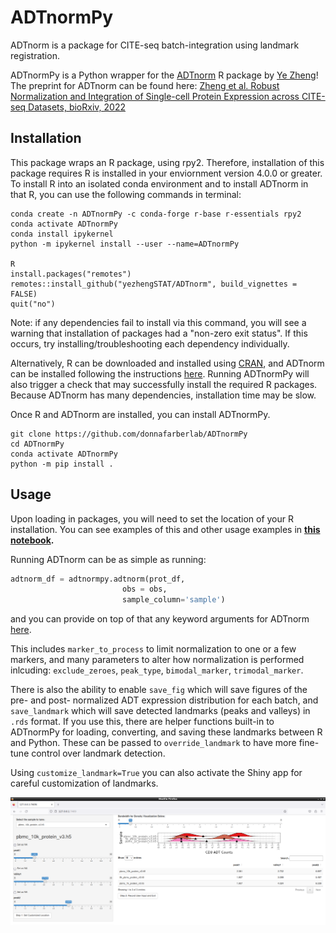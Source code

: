 # ADTnormPy
ADTnorm is a package for CITE-seq batch-integration using landmark registration. 

ADTnormPy is a Python wrapper for the [ADTnorm](https://github.com/yezhengSTAT/ADTnorm) R package by [Ye Zheng](https://github.com/yezhengSTAT)! The preprint for ADTnorm can be found here: [Zheng et al. Robust Normalization and Integration of Single-cell Protein Expression across CITE-seq Datasets, bioRxiv, 2022](https://www.biorxiv.org/content/10.1101/2022.04.29.489989v1)

## Installation
This package wraps an R package, using rpy2. Therefore, installation of this package requires R is installed in your enviornment version 4.0.0 or greater. To install R into an isolated conda environment and to install ADTnorm in that R, you can use the following commands in terminal:

```
conda create -n ADTnormPy -c conda-forge r-base r-essentials rpy2
conda activate ADTnormPy
conda install ipykernel
python -m ipykernel install --user --name=ADTnormPy

R
install.packages("remotes")
remotes::install_github("yezhengSTAT/ADTnorm", build_vignettes = FALSE)
quit("no")
```
Note: if any dependencies fail to install via this command, you will see a warning that installation of packages had a "non-zero exit status". If this occurs, try installing/troubleshooting each dependency individually.

Alternatively, R can be downloaded and installed using [CRAN](https://cran.rstudio.com/), and ADTnorm can be installed following the instructions [here](https://github.com/yezhengSTAT/ADTnorm). Running ADTnormPy will also trigger a check that may successfully install the required R packages. Because ADTnorm has many dependencies, installation time may be slow.

Once R and ADTnorm are installed, you can install ADTnormPy. 
```
git clone https://github.com/donnafarberlab/ADTnormPy
cd ADTnormPy
conda activate ADTnormPy
python -m pip install .
```

## Usage

Upon loading in packages, you will need to set the location of your R installation. You can see examples of this and other usage examples in **[this notebook](./ADTnormPyExampleUsage.ipynb).**

Running ADTnorm can be as simple as running: 
```python
adtnorm_df = adtnormpy.adtnorm(prot_df,
                         obs = obs,
                         sample_column='sample')
```
and you can provide on top of that any keyword arguments for ADTnorm [here](https://yezhengstat.github.io/ADTnorm/reference/ADTnorm.html).

This includes `marker_to_process` to limit normalization to one or a few markers, and many parameters to alter how normalization is performed inlcuding: `exclude_zeroes`, `peak_type`, `bimodal_marker`, `trimodal_marker`. 

There is also the ability to enable `save_fig` which will save figures of the pre- and post- normalized ADT expression distribution for each batch, and `save_landmark` which will save detected landmarks (peaks and valleys) in `.rds` format. If you use this, there are helper functions built-in to ADTnormPy for loading, converting, and saving these landmarks between R and Python. These can be passed to `override_landmark` to have more fine-tune control over landmark detection.

Using `customize_landmark=True` you can also activate the Shiny app for careful customization of landmarks.

<img align="center" src="./CustomizeLandmark.png" width="1000">